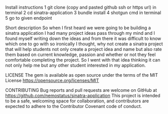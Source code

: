 Install instructions
1 git clone (copy and pasted github ssh or https url) in terminal
2 cd sinatra-application
3 bundle install 
4 shotgun cmd in terminal
5 go to given endpoint

Short description
So when I first heard we were going to be building a sinatra application I had many project ideas pass through my mind and I found myself writing down the ideas and from there it was difficult to know which one to go with so ironically I thought, why not create a sinatra project that will help students not only create a project idea and name but also rate them based on current knowledge, passion and whether or not they feel comfortable completing the project. So I went with that idea thinking it can not only help me but any other student interested in my application.

LICENSE
The gem is available as open source under the terms of the MIT License https://opensource.org/licenses/MIT

CONTRIBUTING
Bug reports and pull requests are welcome on GitHub at https://github.com/nemostatus/sinatra-application This project is intended to be a safe, welcoming space for collaboration, and contributors are expected to adhere to the Contributor Covenant code of conduct.






